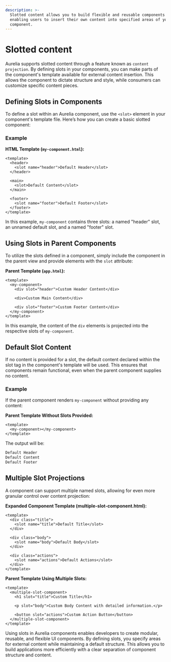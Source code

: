 ```yaml
---
description: >-
  Slotted content allows you to build flexible and reusable components by
  enabling users to insert their own content into specified areas of your
  component.
---
```


# Slotted content

Aurelia supports slotted content through a feature known as `content projection`. By defining slots in your components, you can make parts of the component's template available for external content insertion. This allows the component to dictate structure and style, while consumers can customize specific content pieces.

## Defining Slots in Components

To define a slot within an Aurelia component, use the `<slot>` element in your component's template file. Here’s how you can create a basic slotted component:

### Example

**HTML Template (`my-component.html`):**

```markup
<template>
  <header>
    <slot name="header">Default Header</slot>
  </header>
  
  <main>
    <slot>Default Content</slot>
  </main>
  
  <footer>
    <slot name="footer">Default Footer</slot>
  </footer>
</template>
```

In this example, `my-component` contains three slots: a named "header" slot, an unnamed default slot, and a named "footer" slot.

## Using Slots in Parent Components

To utilize the slots defined in a component, simply include the component in the parent view and provide elements with the `slot` attribute:

**Parent Template (`app.html`):**

```markup
<template>
  <my-component>
    <div slot="header">Custom Header Content</div>
    
    <div>Custom Main Content</div>
    
    <div slot="footer">Custom Footer Content</div>
  </my-component>
</template>
```

In this example, the content of the `div` elements is projected into the respective slots of `my-component`.

## Default Slot Content

If no content is provided for a slot, the default content declared within the slot tag in the component's template will be used. This ensures that components remain functional, even when the parent component supplies no content.

### Example

If the parent component renders `my-component` without providing any content:

**Parent Template Without Slots Provided:**

```markup
<template>
  <my-component></my-component>
</template>
```

The output will be:

```bash
Default Header
Default Content
Default Footer
```

## Multiple Slot Projections

A component can support multiple named slots, allowing for even more granular control over content projection:

**Expanded Component Template (multiple-slot-component.html):**

```markup
<template>
  <div class="title">
    <slot name="title">Default Title</slot>
  </div>
  
  <div class="body">
    <slot name="body">Default Body</slot>
  </div>
  
  <div class="actions">
    <slot name="actions">Default Actions</slot>
  </div>
</template>
```

**Parent Template Using Multiple Slots:**

```markup
<template>
  <multiple-slot-component>
    <h1 slot="title">Custom Title</h1>
    
    <p slot="body">Custom Body Content with detailed information.</p>
    
    <button slot="actions">Custom Action Button</button>
  </multiple-slot-component>
</template>
```

Using slots in Aurelia components enables developers to create modular, reusable, and flexible UI components. By defining slots, you specify areas for external content while maintaining a default structure. This allows you to build applications more efficiently with a clear separation of component structure and content.
